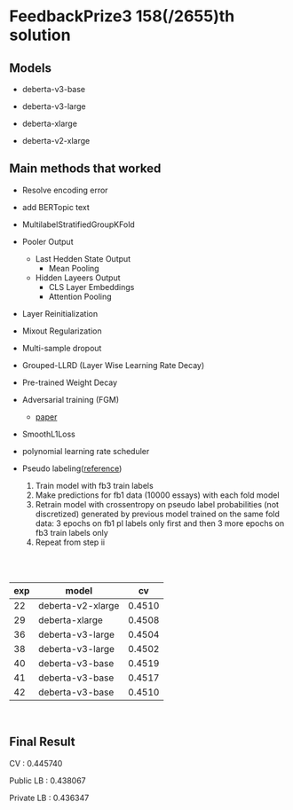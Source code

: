 # FeedbackPrize3  158(/2655)th solution
## Models
- deberta-v3-base

- deberta-v3-large

- deberta-xlarge

- deberta-v2-xlarge

## Main methods that worked
- Resolve encoding error
- add BERTopic text
- MultilabelStratifiedGroupKFold
- Pooler Output
  - Last Hedden State Output
    -  Mean Pooling
  - Hidden Layeers Output
    - CLS Layer Embeddings
    - Attention Pooling
- Layer Reinitialization
- Mixout Regularization
- Multi-sample dropout
- Grouped-LLRD (Layer Wise Learning Rate Decay)
- Pre-trained Weight Decay
- Adversarial training (FGM)
  - [paper](https://arxiv.org/pdf/1710.06081.pdf)
- SmoothL1Loss
- polynomial learning rate scheduler
- Pseudo labeling([reference](https://www.kaggle.com/competitions/feedback-prize-effectiveness/discussion/347359))

  1. Train model with fb3 train labels
  2. Make predictions for fb1 data (10000 essays) with each fold model
  3. Retrain model with crossentropy on pseudo label probabilities (not discretized) generated by previous model trained on the same fold data: 3 epochs on fb1 pl labels only first and then 3 more epochs on fb3 train labels only
  4. Repeat from step ii

<br />
<br />

| exp | model | cv |
---- | ---- | ---- 
| 22 | deberta-v2-xlarge | 0.4510 |
| 29 | deberta-xlarge | 0.4508 |
| 36 | deberta-v3-large | 0.4504 |
| 38 | deberta-v3-large | 0.4502 |
| 40 | deberta-v3-base | 0.4519 |
| 41 | deberta-v3-base | 0.4517 |
| 42 | deberta-v3-base | 0.4510 |


<br />


## Final Result
CV : 0.445740

Public LB : 0.438067

Private LB : 0.436347
